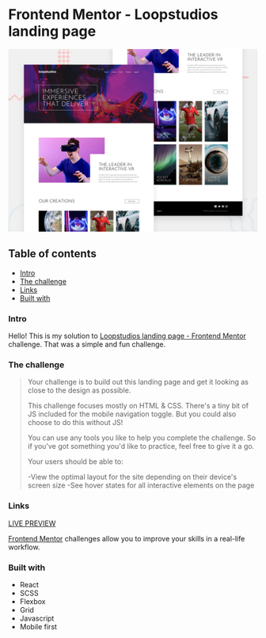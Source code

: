 # Frontend Mentor - Loopstudios landing page

![Design preview for the Loopstudios landing page coding challenge](./src/assets/shared/desktop-preview.jpg)

## Table of contents

- [Intro](#intro)
- [The challenge](#the-challenge)
- [Links](#links)
- [Built with](#built-with)

### Intro

Hello! This is my solution to [Loopstudios landing page - Frontend Mentor](https://www.frontendmentor.io/challenges/loopstudios-landing-page-N88J5Onjw) challenge. That was a simple and fun challenge.

### The challenge

> Your challenge is to build out this landing page and get it looking as close to the design as possible.
>
> This challenge focuses mostly on HTML & CSS. There's a tiny bit of JS included for the mobile navigation toggle. But you could also choose to do this without JS!
>
> You can use any tools you like to help you complete the challenge. So if you've got something you'd like to practice, feel free to give it a go.
>
> Your users should be able to:
>
> -View the optimal layout for the site depending on their device's screen size
> -See hover states for all interactive elements on the page

### Links

[LIVE PREVIEW](https://vr-loopstudios-landing-page.netlify.app/)

[Frontend Mentor](https://www.frontendmentor.io) challenges allow you to improve your skills in a real-life workflow.

### Built with

- React
- SCSS
- Flexbox
- Grid
- Javascript
- Mobile first

